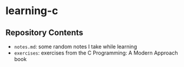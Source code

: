 # learning-c

## Repository Contents
- `notes.md`: some random notes I take while learning
- `exercises`: exercises from the C Programming: A Modern Approach book
